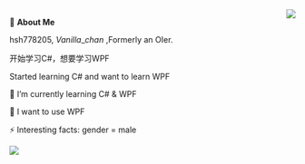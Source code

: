 <a href="#">
  <img align="right" src="https://github-readme-stats.vercel.app/api?username=hsh778205&count_private=true&show_icons=true" />
</a>

🍓 **About Me**



hsh778205, $Vanilla\_chan$ ,Formerly an OIer.

开始学习C#，想要学习WPF

Started learning C# and want to learn WPF

🌱 I’m currently learning C# & WPF

🔭 I want to use WPF

⚡ Interesting facts: gender = male

<img src="https://github-readme-stats.vercel.app/api/top-langs/?username=hsh778205&layout=compact" />

<!--
**hsh778205/hsh778205** is a ✨ _special_ ✨ repository because its `README.md` (this file) appears on your GitHub profile.

Here are some ideas to get you started:

- 🔭 I’m currently working on ...
- 🌱 I’m currently learning ...
- 👯 I’m looking to collaborate on ...
- 🤔 I’m looking for help with ...
- 💬 Ask me about ...
- 📫 How to reach me: ...
- 😄 Pronouns: ...
- ⚡ Fun fact: ...
-->
